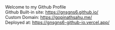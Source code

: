 
Welcome to my Github Profile
<br>
Github Built-in site: https://gnsgns6.github.io/
<br>
Custom Domain: https://gopinathsahu.me/
<br>
Deployed at: https://gnsgns6-github-io.vercel.app/
